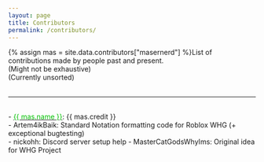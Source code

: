 ```yaml
---
layout: page
title: Contributors
permalink: /contributors/
---
```

{% assign mas = site.data.contributors["masernerd"] %}List of contributions made by people past and present.<br>(Might not be exhaustive)  
(Currently unsorted)
<br><br>
<div id="line-s"><hr /></div>
<br>
- <a href="{{ mas.link }}" title="{{ mas.name }}"><font color="{{ mas.color }}">{{ mas.name }}</font></a>: {{ mas.credit }} <br>
- Artem4ikBaik: Standard Notation formatting code for Roblox WHG (+ exceptional bugtesting)
<br>
- nickohh: Discord server setup help
- MasterCatGodsWhyIms: Original idea for WHG Project